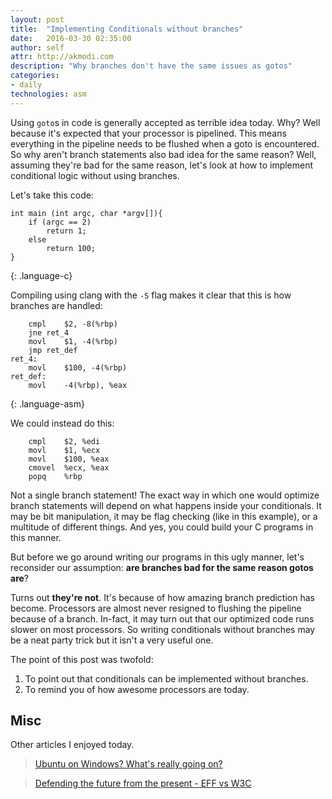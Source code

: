 ```yaml
---
layout: post
title:  "Implementing Conditionals without branches"
date:   2016-03-30 02:35:00
author: self
attr: http://akmodi.com
description: "Why branches don't have the same issues as gotos"
categories:
- daily
technologies: asm
---
```


Using `goto`s in code is generally accepted as terrible idea today. Why? Well because it's expected that your processor is pipelined. This means everything in the pipeline needs to be flushed when a goto is encountered. So why aren't branch statements also bad idea for the same reason? Well, assuming they're bad for the same reason, let's look at how to implement conditional logic without using branches.

Let's take this code:

~~~~~~~~
int main (int argc, char *argv[]){
	if (argc == 2)
		return 1;
	else 
		return 100;
}
~~~~~~~~
{: .language-c}

Compiling using clang with the `-S` flag makes it clear that this is how branches are handled:

~~~~~~~~
	cmpl	$2, -8(%rbp)
	jne	ret_4
	movl	$1, -4(%rbp)
	jmp	ret_def
ret_4:
	movl	$100, -4(%rbp)
ret_def:
	movl	-4(%rbp), %eax
~~~~~~~~
{: .language-asm}

We could instead do this:

~~~~~~~~
	cmpl	$2, %edi
	movl	$1, %ecx
	movl	$100, %eax
	cmovel	%ecx, %eax
	popq	%rbp
~~~~~~~~

Not a single branch statement! The exact way in which one would optimize branch statements will depend on what happens inside your conditionals. It may be bit manipulation, it may be flag checking (like in this example), or a multitude of different things. And yes, you could build your C programs in this manner. 

But before we go around writing our programs in this ugly manner, let's reconsider our assumption: **are branches bad for the same reason gotos are**?

Turns out **they're not**. It's because of how amazing branch prediction has become. Processors are almost never resigned to flushing the pipeline because of a branch. In-fact, it may turn out that our optimized code runs slower on most processors. So writing conditionals without branches may be a neat party trick but it isn't a very useful one. 

The point of this post was twofold:
 
 1. To point out that conditionals can be implemented without branches.
 2. To remind you of how awesome processors are today.

## Misc
Other articles I enjoyed today.

>[Ubuntu on Windows? What's really going on?][misc1]

>[Defending the future from the present - EFF vs W3C][misc2]

[misc1]: http://blog.dustinkirkland.com/2016/03/ubuntu-on-windows.html
[misc2]: https://www.eff.org/deeplinks/2016/03/interoperability-and-w3c-defending-future-present
